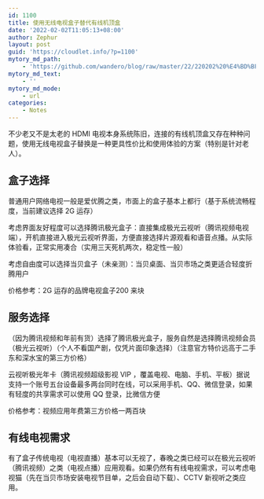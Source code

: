 ```yaml
---
id: 1100
title: 使用无线电视盒子替代有线机顶盒
date: '2022-02-02T11:05:13+08:00'
author: Zephur
layout: post
guid: 'https://cloudlet.info/?p=1100'
mytory_md_path:
    - 'https://github.com/wandero/blog/raw/master/22/220202%20%E4%BD%BF%E7%94%A8%E6%97%A0%E7%BA%BF%E7%94%B5%E8%A7%86%E7%9B%92%E5%AD%90%E6%9B%BF%E4%BB%A3%E6%9C%89%E7%BA%BF%E6%9C%BA%E9%A1%B6%E7%9B%92.md'
mytory_md_text:
    - ''
mytory_md_mode:
    - url
categories:
    - Notes
---
```


不少老又不是太老的 HDMI 电视本身系统陈旧，连接的有线机顶盒又存在种种问题，使用无线电视盒子替换是一种更具性价比和使用体验的方案（特别是针对老人）。

## 盒子选择

普通用户网络电视一般是爱优腾之类，市面上的盒子基本上都行（基于系统流畅程度，当前建议选择 2G 运存）

<!-- more -->

考虑界面友好程度可以选择腾讯极光盒子：直接集成极光云视听（腾讯视频电视端），开机直接进入极光云视听界面，方便直接选择片源观看和语音点播。从实际体验看，正常实用凑合（实用三天死机两次，稳定性一般）

考虑自由度可以选择当贝盒子（未亲测）：当贝桌面、当贝市场之类更适合轻度折腾用户

价格参考：2G 运存的品牌电视盒子200 来块

## 服务选择

（因为腾讯视频和年前有货）选择了腾讯极光盒子，服务自然是选择腾讯视频会员（极光云视听）（个人不看国产剧，仅凭片面印象选择）（注意官方特价远高于二手东和深水宝的第三方价格）

云视听极光年卡（腾讯视频超级影视 VIP ，覆盖电视、电脑、手机、平板）据说支持一个账号五台设备最多两台同时在线，可以采用手机、QQ、微信登录，如果有轻度的共享需求可以使用 QQ 登录，比微信方便

价格参考：视频应用年费第三方价格一两百块

## 有线电视需求

有了盒子传统电视（电视直播）基本可以无视了，春晚之类已经可以在极光云视听（腾讯视频）之类（电视点播）应用观看。如果仍然有有线电视需求，可以考虑电视猫（先在当贝市场安装电视节目单，之后会自动下载）、CCTV 新视听之类应用。